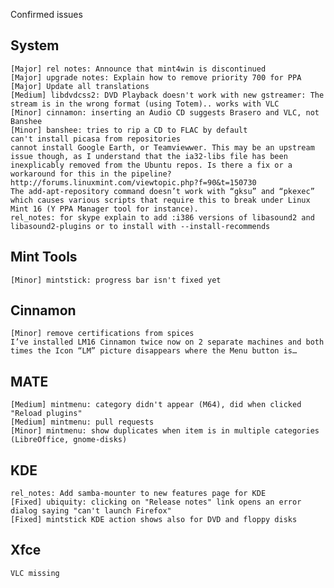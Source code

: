 Confirmed issues

System
------		
	[Major] rel notes: Announce that mint4win is discontinued
	[Major] upgrade notes: Explain how to remove priority 700 for PPA
	[Major] Update all translations
	[Medium] libdvdcss2: DVD Playback doesn't work with new gstreamer: The stream is in the wrong format (using Totem).. works with VLC
	[Minor] cinnamon: inserting an Audio CD suggests Brasero and VLC, not Banshee
	[Minor] banshee: tries to rip a CD to FLAC by default
	can't install picasa from repositories
	cannot install Google Earth, or Teamviewwer. This may be an upstream issue though, as I understand that the ia32-libs file has been inexplicably removed from the Ubuntu repos. Is there a fix or a workaround for this in the pipeline? http://forums.linuxmint.com/viewtopic.php?f=90&t=150730
	The add-apt-repository command doesn’t work with “gksu” and “pkexec” which causes various scripts that require this to break under Linux Mint 16 (Y PPA Manager tool for instance).
	rel_notes: for skype explain to add :i386 versions of libasound2 and libasound2-plugins or to install with --install-recommends

Mint Tools
----------		
	[Minor] mintstick: progress bar isn't fixed yet

Cinnamon
--------		
	[Minor] remove certifications from spices
	I’ve installed LM16 Cinnamon twice now on 2 separate machines and both times the Icon “LM” picture disappears where the Menu button is…

MATE
----			
	[Medium] mintmenu: category didn't appear (M64), did when clicked "Reload plugins"
	[Medium] mintmenu: pull requests
	[Minor] mintmenu: show duplicates when item is in multiple categories (LibreOffice, gnome-disks)

KDE
---
	rel_notes: Add samba-mounter to new features page for KDE
	[Fixed] ubiquity: clicking on "Release notes" link opens an error dialog saying "can't launch Firefox"
	[Fixed] mintstick KDE action shows also for DVD and floppy disks

Xfce
----
	VLC missing             
